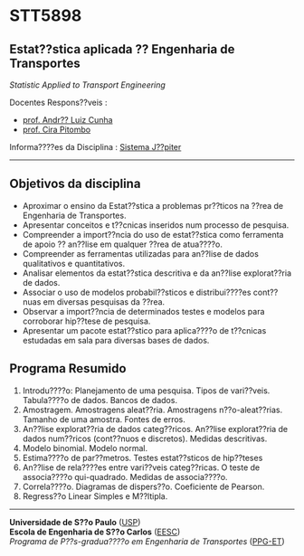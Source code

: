 # STT5898
## Estat??stica aplicada ?? Engenharia de Transportes

*Statistic Applied to Transport Engineering*

Docentes Respons??veis
: 
- [prof. Andr?? Luiz Cunha](https://scholar.google.com/citations?hl=pt-BR&user=HI0CQJMAAAAJ&view_op=list_works&authuser=1&sortby=pubdate)
- [prof. Cira Pitombo](https://scholar.google.com/citations?hl=pt-BR&user=A6zsj3oAAAAJ&view_op=list_works&authuser=1&sortby=pubdate)


Informa????es da Disciplina
: [Sistema J??piter](https://uspdigital.usp.br/jupiterweb/obterDisciplina?sgldis=STT0408)

---

## Objetivos da disciplina

- Aproximar o ensino da Estat??stica a problemas pr??ticos na ??rea de Engenharia de Transportes. 
- Apresentar conceitos e t??cnicas inseridos num processo de pesquisa. 
- Compreender a import??ncia do uso de estat??stica como ferramenta de apoio ?? an??lise em qualquer ??rea de atua????o.
- Compreender as ferramentas utilizadas para an??lise de dados qualitativos e quantitativos. 
- Analisar elementos da estat??stica descritiva e da an??lise explorat??ria de dados. 
- Associar o uso de modelos probabil??sticos e distribui????es cont??nuas em diversas pesquisas da ??rea. 
- Observar a import??ncia de determinados testes e modelos para corroborar hip??tese de pesquisa. 
- Apresentar um pacote estat??stico para aplica????o de t??cnicas estudadas em sala para diversas bases de dados.

## Programa Resumido

1.	Introdu????o: Planejamento de uma pesquisa. Tipos de vari??veis. Tabula????o de dados. Bancos de dados. 
2.	Amostragem. Amostragens aleat??ria. Amostragens n??o-aleat??rias. Tamanho de uma amostra. Fontes de erros.
3.	An??lise explorat??ria de dados categ??ricos. An??lise explorat??ria de dados num??ricos (cont??nuos e discretos). Medidas descritivas.
4.	Modelo binomial. Modelo normal.
5.	Estima????o de par??metros. Testes estat??sticos de hip??teses
6.	An??lise de rela????es  entre vari??veis categ??ricas. O teste de associa????o qui-quadrado. Medidas de associa????o.
7.	Correla????o. Diagramas de dispers??o. Coeficiente de Pearson. 
8.	Regress??o Linear Simples e M??ltipla.


---
**Universidade de S??o Paulo** ([USP](https://www5.usp.br/))   
**Escola de Engenharia de S??o Carlos** ([EESC](https://eesc.usp.br/))   
*Programa de P??s-gradua????o em Engenharia de Transportes* ([PPG-ET](https://eesc.usp.br/ppgs/stt/))   


